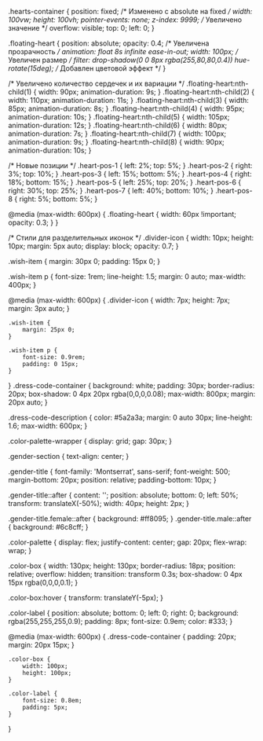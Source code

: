 <script>
  document.getElementById('weddingForm').addEventListener('submit', function(e) {
    e.preventDefault();
    fetch(this.action, {
      method: 'POST',
      body: new FormData(this),
      headers: { 'Accept': 'application/json' }
    })
    .then(response => alert('Спасибо! Ваш ответ сохранён.'))
    .catch(error => alert('Ошибка! Попробуйте ещё раз.'));
  });
</script>

.hearts-container {
    position: fixed; /* Изменено с absolute на fixed */
    width: 100vw;
    height: 100vh;
    pointer-events: none;
    z-index: 9999; /* Увеличено значение */
    overflow: visible;
    top: 0;
    left: 0;
}

.floating-heart {
    position: absolute;
    opacity: 0.4; /* Увеличена прозрачность */
    animation: float 8s infinite ease-in-out;
    width: 100px; /* Увеличен размер */
    filter: 
        drop-shadow(0 0 8px rgba(255,80,80,0.4)) 
        hue-rotate(15deg); /* Добавлен цветовой эффект */
}

/* Увеличено количество сердечек и их вариации */
.floating-heart:nth-child(1) { width: 90px; animation-duration: 9s; }
.floating-heart:nth-child(2) { width: 110px; animation-duration: 11s; }
.floating-heart:nth-child(3) { width: 85px; animation-duration: 8s; }
.floating-heart:nth-child(4) { width: 95px; animation-duration: 10s; }
.floating-heart:nth-child(5) { width: 105px; animation-duration: 12s; }
.floating-heart:nth-child(6) { width: 80px; animation-duration: 7s; }
.floating-heart:nth-child(7) { width: 100px; animation-duration: 9s; }
.floating-heart:nth-child(8) { width: 90px; animation-duration: 10s; }

/* Новые позиции */
.heart-pos-1 { left: 2%; top: 5%; }
.heart-pos-2 { right: 3%; top: 10%; }
.heart-pos-3 { left: 15%; bottom: 5%; }
.heart-pos-4 { right: 18%; bottom: 15%; }
.heart-pos-5 { left: 25%; top: 20%; }
.heart-pos-6 { right: 30%; top: 25%; }
.heart-pos-7 { left: 40%; bottom: 10%; }
.heart-pos-8 { right: 5%; bottom: 5%; }

@media (max-width: 600px) {
    .floating-heart { 
        width: 60px !important; 
        opacity: 0.3;
    }
}

/* Стили для разделительных иконок */
.divider-icon {
    width: 10px;
    height: 10px;
    margin: 5px auto;
    display: block;
    opacity: 0.7;
}

.wish-item {
    margin: 30px 0;
    padding: 15px 0;
}

.wish-item p {
    font-size: 1rem;
    line-height: 1.5;
    margin: 0 auto;
    max-width: 400px;
}

@media (max-width: 600px) {
    .divider-icon {
        width: 7px;
        height: 7px;
        margin: 3px auto;
    }
    
    .wish-item {
        margin: 25px 0;
    }
    
    .wish-item p {
        font-size: 0.9rem;
        padding: 0 15px;
    }
}
.dress-code-container {
    background: white;
    padding: 30px;
    border-radius: 20px;
    box-shadow: 0 4px 20px rgba(0,0,0,0.08);
    max-width: 800px;
    margin: 20px auto;
}

.dress-code-description {
    color: #5a2a3a;
    margin: 0 auto 30px;
    line-height: 1.6;
    max-width: 600px;
}

.color-palette-wrapper {
    display: grid;
    gap: 30px;
}

.gender-section {
    text-align: center;
}

.gender-title {
    font-family: 'Montserrat', sans-serif;
    font-weight: 500;
    margin-bottom: 20px;
    position: relative;
    padding-bottom: 10px;
}

.gender-title::after {
    content: '';
    position: absolute;
    bottom: 0;
    left: 50%;
    transform: translateX(-50%);
    width: 40px;
    height: 2px;
}

.gender-title.female::after { background: #ff8095; }
.gender-title.male::after { background: #6c8cff; }

.color-palette {
    display: flex;
    justify-content: center;
    gap: 20px;
    flex-wrap: wrap;
}

.color-box {
    width: 130px;
    height: 130px;
    border-radius: 18px;
    position: relative;
    overflow: hidden;
    transition: transform 0.3s;
    box-shadow: 0 4px 15px rgba(0,0,0,0.1);
}

.color-box:hover {
    transform: translateY(-5px);
}

.color-label {
    position: absolute;
    bottom: 0;
    left: 0;
    right: 0;
    background: rgba(255,255,255,0.9);
    padding: 8px;
    font-size: 0.9em;
    color: #333;
}

@media (max-width: 600px) {
    .dress-code-container {
        padding: 20px;
        margin: 20px 15px;
    }
    
    .color-box {
        width: 100px;
        height: 100px;
    }
    
    .color-label {
        font-size: 0.8em;
        padding: 5px;
    }
}
